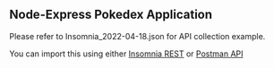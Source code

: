 ## Node-Express Pokedex Application

Please refer to Insomnia_2022-04-18.json for API collection example.

You can import this using either [Insomnia REST](https://insomnia.rest/) or [Postman API](https://www.postman.com/)
